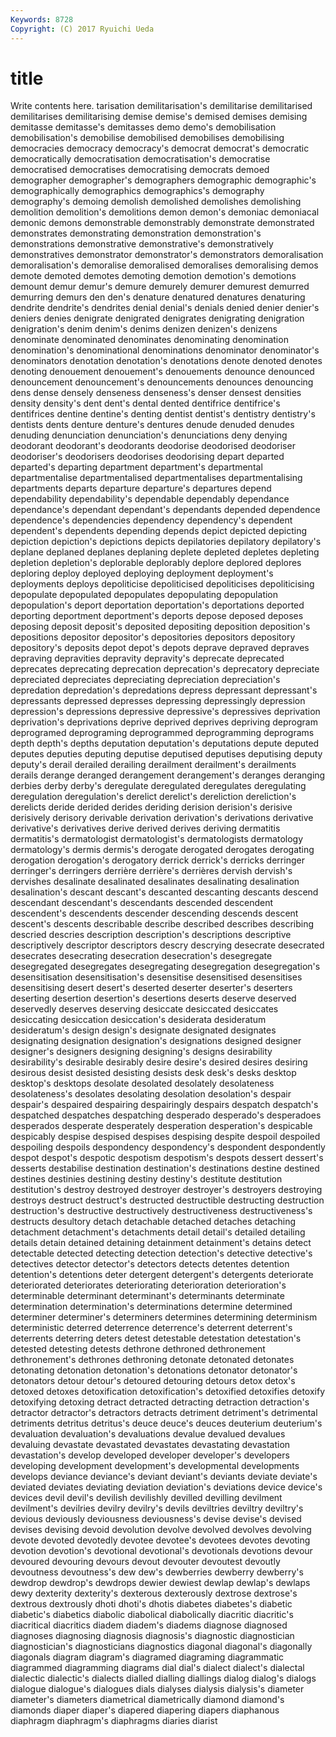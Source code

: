 ```yaml
---
Keywords: 8728 
Copyright: (C) 2017 Ryuichi Ueda
---
```


# title

Write contents here.
tarisation
demilitarisation's demilitarise demilitarised demilitarises demilitarising demise demise's demised demises demising
demitasse demitasse's demitasses demo demo's demobilisation demobilisation's demobilise demobilised demobilises
demobilising democracies democracy democracy's democrat democrat's democratic democratically democratisation democratisation's
democratise democratised democratises democratising democrats demoed demographer demographer's demographers demographic
demographic's demographically demographics demographics's demography demography's demoing demolish demolished demolishes
demolishing demolition demolition's demolitions demon demon's demoniac demoniacal demonic demons
demonstrable demonstrably demonstrate demonstrated demonstrates demonstrating demonstration demonstration's demonstrations demonstrative
demonstrative's demonstratively demonstratives demonstrator demonstrator's demonstrators demoralisation demoralisation's demoralise demoralised
demoralises demoralising demos demote demoted demotes demoting demotion demotion's demotions
demount demur demur's demure demurely demurer demurest demurred demurring demurs
den den's denature denatured denatures denaturing dendrite dendrite's dendrites denial
denial's denials denied denier denier's deniers denies denigrate denigrated denigrates
denigrating denigration denigration's denim denim's denims denizen denizen's denizens denominate
denominated denominates denominating denomination denomination's denominational denominations denominator denominator's denominators
denotation denotation's denotations denote denoted denotes denoting denouement denouement's denouements
denounce denounced denouncement denouncement's denouncements denounces denouncing dens dense densely
denseness denseness's denser densest densities density density's dent dent's dental
dented dentifrice dentifrice's dentifrices dentine dentine's denting dentist dentist's dentistry
dentistry's dentists dents denture denture's dentures denude denuded denudes denuding
denunciation denunciation's denunciations deny denying deodorant deodorant's deodorants deodorise deodorised
deodoriser deodoriser's deodorisers deodorises deodorising depart departed departed's departing department
department's departmental departmentalise departmentalised departmentalises departmentalising departments departs departure departure's
departures depend dependability dependability's dependable dependably dependance dependance's dependant dependant's
dependants depended dependence dependence's dependencies dependency dependency's dependent dependent's dependents
depending depends depict depicted depicting depiction depiction's depictions depicts depilatories
depilatory depilatory's deplane deplaned deplanes deplaning deplete depleted depletes depleting
depletion depletion's deplorable deplorably deplore deplored deplores deploring deploy deployed
deploying deployment deployment's deployments deploys depoliticise depoliticised depoliticises depoliticising depopulate
depopulated depopulates depopulating depopulation depopulation's deport deportation deportation's deportations deported
deporting deportment deportment's deports depose deposed deposes deposing deposit deposit's
deposited depositing deposition deposition's depositions depositor depositor's depositories depositors depository
depository's deposits depot depot's depots deprave depraved depraves depraving depravities
depravity depravity's deprecate deprecated deprecates deprecating deprecation deprecation's deprecatory depreciate
depreciated depreciates depreciating depreciation depreciation's depredation depredation's depredations depress depressant
depressant's depressants depressed depresses depressing depressingly depression depression's depressions depressive
depressive's depressives deprivation deprivation's deprivations deprive deprived deprives depriving deprogram
deprogramed deprograming deprogrammed deprogramming deprograms depth depth's depths deputation deputation's
deputations depute deputed deputes deputies deputing deputise deputised deputises deputising
deputy deputy's derail derailed derailing derailment derailment's derailments derails derange
deranged derangement derangement's deranges deranging derbies derby derby's deregulate deregulated
deregulates deregulating deregulation deregulation's derelict derelict's dereliction dereliction's derelicts deride
derided derides deriding derision derision's derisive derisively derisory derivable derivation
derivation's derivations derivative derivative's derivatives derive derived derives deriving dermatitis
dermatitis's dermatologist dermatologist's dermatologists dermatology dermatology's dermis dermis's derogate derogated
derogates derogating derogation derogation's derogatory derrick derrick's derricks derringer derringer's
derringers derrière derrière's derrières dervish dervish's dervishes desalinate desalinated desalinates
desalinating desalination desalination's descant descant's descanted descanting descants descend descendant
descendant's descendants descended descendent descendent's descendents descender descending descends descent
descent's descents describable describe described describes describing descried descries description
description's descriptions descriptive descriptively descriptor descriptors descry descrying desecrate desecrated
desecrates desecrating desecration desecration's desegregate desegregated desegregates desegregating desegregation desegregation's
desensitisation desensitisation's desensitise desensitised desensitises desensitising desert desert's deserted deserter
deserter's deserters deserting desertion desertion's desertions deserts deserve deserved deservedly
deserves deserving desiccate desiccated desiccates desiccating desiccation desiccation's desiderata desideratum
desideratum's design design's designate designated designates designating designation designation's designations
designed designer designer's designers designing designing's designs desirability desirability's desirable
desirably desire desire's desired desires desiring desirous desist desisted desisting
desists desk desk's desks desktop desktop's desktops desolate desolated desolately
desolateness desolateness's desolates desolating desolation desolation's despair despair's despaired despairing
despairingly despairs despatch despatch's despatched despatches despatching desperado desperado's desperadoes
desperados desperate desperately desperation desperation's despicable despicably despise despised despises
despising despite despoil despoiled despoiling despoils despondency despondency's despondent despondently
despot despot's despotic despotism despotism's despots dessert dessert's desserts destabilise
destination destination's destinations destine destined destines destinies destining destiny destiny's
destitute destitution destitution's destroy destroyed destroyer destroyer's destroyers destroying destroys
destruct destruct's destructed destructible destructing destruction destruction's destructive destructively destructiveness
destructiveness's destructs desultory detach detachable detached detaches detaching detachment detachment's
detachments detail detail's detailed detailing details detain detained detaining detainment
detainment's detains detect detectable detected detecting detection detection's detective detective's
detectives detector detector's detectors detects detentes detention detention's detentions deter
detergent detergent's detergents deteriorate deteriorated deteriorates deteriorating deterioration deterioration's determinable
determinant determinant's determinants determinate determination determination's determinations determine determined determiner
determiner's determiners determines determining determinism deterministic deterred deterrence deterrence's deterrent
deterrent's deterrents deterring deters detest detestable detestation detestation's detested detesting
detests dethrone dethroned dethronement dethronement's dethrones dethroning detonate detonated detonates
detonating detonation detonation's detonations detonator detonator's detonators detour detour's detoured
detouring detours detox detox's detoxed detoxes detoxification detoxification's detoxified detoxifies
detoxify detoxifying detoxing detract detracted detracting detraction detraction's detractor detractor's
detractors detracts detriment detriment's detrimental detriments detritus detritus's deuce deuce's
deuces deuterium deuterium's devaluation devaluation's devaluations devalue devalued devalues devaluing
devastate devastated devastates devastating devastation devastation's develop developed developer developer's
developers developing development development's developmental developments develops deviance deviance's deviant
deviant's deviants deviate deviate's deviated deviates deviating deviation deviation's deviations
device device's devices devil devil's devilish devilishly devilled devilling devilment
devilment's devilries devilry devilry's devils deviltries deviltry deviltry's devious deviously
deviousness deviousness's devise devise's devised devises devising devoid devolution devolve
devolved devolves devolving devote devoted devotedly devotee devotee's devotees devotes
devoting devotion devotion's devotional devotional's devotionals devotions devour devoured devouring
devours devout devouter devoutest devoutly devoutness devoutness's dew dew's dewberries
dewberry dewberry's dewdrop dewdrop's dewdrops dewier dewiest dewlap dewlap's dewlaps
dewy dexterity dexterity's dexterous dexterously dextrose dextrose's dextrous dextrously dhoti
dhoti's dhotis diabetes diabetes's diabetic diabetic's diabetics diabolic diabolical diabolically
diacritic diacritic's diacritical diacritics diadem diadem's diadems diagnose diagnosed diagnoses
diagnosing diagnosis diagnosis's diagnostic diagnostician diagnostician's diagnosticians diagnostics diagonal diagonal's
diagonally diagonals diagram diagram's diagramed diagraming diagrammatic diagrammed diagramming diagrams
dial dial's dialect dialect's dialectal dialectic dialectic's dialects dialled dialling
diallings dialog dialog's dialogs dialogue dialogue's dialogues dials dialyses dialysis
dialysis's diameter diameter's diameters diametrical diametrically diamond diamond's diamonds diaper
diaper's diapered diapering diapers diaphanous diaphragm diaphragm's diaphragms diaries diarist
